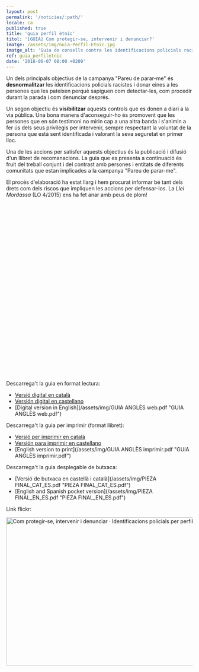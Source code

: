 ```yaml
---
layout: post
permalink: '/noticies/:path/'
locale: ca
published: true
title: 'guia perfil ètnic'
titol: '[GUIA] Com protegir-se, intervenir i denunciar?'
imatge: /assets/img/Guia-Perfil-Etnic.jpg
imatge_alt: 'Guia de consells contra les identificacions policials racistes'
ref: guia_perfiletnic
date: '2018-06-07 08:00 +0200'
---
```

Un dels principals objectius de la campanya "Pareu de parar-me" és **desnormalitzar** les identificacions policials racistes i donar eines a les persones que les pateixen perquè sapiguen com detectar-les, com procedir durant la parada i com denunciar després.

Un segon objectiu és **visibilitzar** aquests controls que es donen a diari a la via pública. Una bona manera d'aconseguir-ho és promovent que les persones que en són testimoni no mirin cap a una altra banda i s'animin a fer ús dels seus privilegis per intervenir, sempre respectant la voluntat de la persona que està sent identificada i valorant la seva seguretat en primer lloc.

Una de les accions per satisfer aquests objectius és la publicació i difusió d'un llibret de recomanacions. La guia que es presenta a continuació és fruit del treball conjunt i del contrast amb persones i entitats de diferents comunitats que estan implicades a la campanya "Pareu de parar-me".

El procés d'elaboració ha estat llarg i hem procurat informar bé tant dels drets com dels riscos que impliquen les accions per defensar-los. La _Llei Mordassa_ (LO 4/2015) ens ha fet anar amb peus de plom!

<div data-configid="11305186/62135601" style="width:600px; height:464px;" class="issuuembed"></div>
<script type="text/javascript" src="//e.issuu.com/embed.js" async="true"></script>

Descarrega't la guia en format lectura:

* [Versió digital en català](/assets/img/PDP-c2-ca.pdf "Guía catalán")
* [Versión digital en castellano](/assets/img/PDP-c2-es.pdf)
* [Digital version in English](/assets/img/GUIA ANGLÈS web.pdf "GUIA ANGLÈS web.pdf")

Descarrega't la guia per imprimir (format llibret):

* [Versió per imprimir en català](/assets/img/PDP-c2-print-ca.pdf "guía para imprimir en catalán")
* [Versión para imprimir en castellano](/assets/img/PDP-c2-print-es.pdf)
* [English version to print](/assets/img/GUIA ANGLÈS imprimir.pdf "GUIA ANGLÈS imprimir.pdf")

Descarrega't la guia desplegable de butxaca:

* [Versió de butxaca en castellà i català](/assets/img/PIEZA FINAL_CAT_ES.pdf "PIEZA FINAL_CAT_ES.pdf")
* [English and Spanish pocket version](/assets/img/PIEZA FINAL_EN_ES.pdf "PIEZA FINAL_EN_ES.pdf")

Link flickr:

<a data-flickr-embed="true" data-header="true" data-footer="true" href="https://www.flickr.com/photos/31631303@N02/albums/72157697707243524" title="Com protegir-se, intervenir i denunciar · Identificacions policials per perfil ètnic">
<img src="https://farm2.staticflickr.com/1816/42936247631_72e0472cea_c.jpg" width="800" height="400" alt="Com protegir-se, intervenir i denunciar · Identificacions policials per perfil ètnic">
</a>
<script async src="//embedr.flickr.com/assets/client-code.js" charset="utf-8"></script>